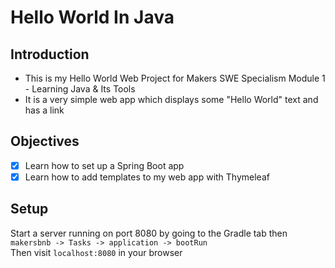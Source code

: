 # Hello World In Java

## Introduction

- This is my Hello World Web Project for Makers SWE Specialism Module 1 - Learning Java & Its Tools
- It is a very simple web app which displays some "Hello World" text and has a link
  
## Objectives

- [x] Learn how to set up a Spring Boot app
- [x] Learn how to add templates to my web app with Thymeleaf

## Setup
Start a server running on port 8080 by going to the Gradle tab then `makersbnb -> Tasks -> application -> bootRun`  
Then visit `localhost:8080` in your browser

